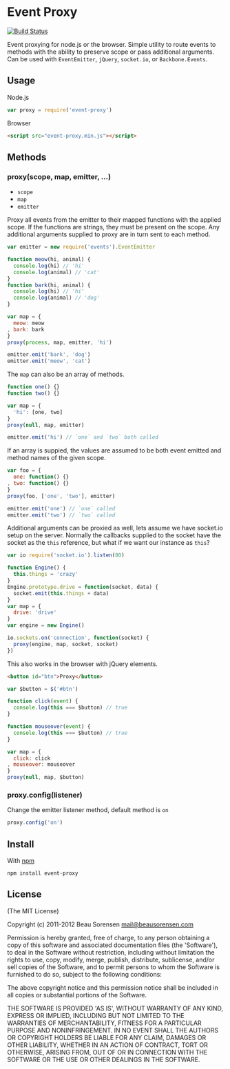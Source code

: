 
Event Proxy
===========

[![Build Status](https://secure.travis-ci.org/sorensen/event-proxy.png)](http://travis-ci.org/sorensen/event-proxy) 

Event proxying for node.js or the browser.  Simple utility to route events to 
methods with the ability to preserve scope or pass additional arguments. Can be 
used with `EventEmitter`, `jQuery`, `socket.io`, or `Backbone.Events`.


Usage
-----

Node.js

``` js
var proxy = require('event-proxy')
```

Browser

``` html
<script src="event-proxy.min.js"></script>
```


Methods
-------

### proxy(scope, map, emitter, …)

* `scope` 
* `map`
* `emitter`

Proxy all events from the emitter to their mapped functions with the applied 
scope. If the functions are strings, they must be present on the scope. Any 
additional arguments supplied to proxy are in turn sent to each method.

```js
var emitter = new require('events').EventEmitter

function meow(hi, animal) {
  console.log(hi) // 'hi'
  console.log(animal) // 'cat'
}
function bark(hi, animal) {
  console.log(hi) // 'hi'
  console.log(animal) // 'dog'
}

var map = {
  meow: meow
, bark: bark
}
proxy(process, map, emitter, 'hi')

emitter.emit('bark', 'dog')
emitter.emit('meow', 'cat')
```

The `map` can also be an array of methods.

```js
function one() {}
function two() {}

var map = {
  'hi': [one, two]
}
proxy(null, map, emitter)

emitter.emit('hi') // `one` and `two` both called
```

If an array is suppied, the values are assumed to be both event emitted and method
names of the given scope.

```js
var foo = {
  one: function() {}
, two: function() {}
}
proxy(foo, ['one', 'two'], emitter)

emitter.emit('one') // `one` called
emitter.emit('two') // `two` called
```

Additional arguments can be proxied as well, lets assume we have socket.io setup 
on the server. Normally the callbacks supplied to the socket have the socket as 
the `this` reference, but what if we want our instance as `this`?

```js
var io require('socket.io').listen(80)

function Engine() {
  this.things = 'crazy'
}
Engine.prototype.drive = function(socket, data) {
  socket.emit(this.things + data)
}
var map = {
  drive: 'drive'
}
var engine = new Engine()

io.sockets.on('connection', function(socket) {
  proxy(engine, map, socket, socket)
})
```

This also works in the browser with jQuery elements.

```html
<button id="btn">Proxy</button>
```

```js
var $button = $('#btn')

function click(event) {
  console.log(this === $button) // true
}

function mouseover(event) {
  console.log(this === $button) // true
}

var map = {
  click: click
, mouseover: mouseover
}
proxy(null, map, $button)
```

### proxy.config(listener)

Change the emitter listener method, default method is `on`

```js
proxy.config('on')
```


Install
-------

With [npm](https://npmjs.org)

```
npm install event-proxy
```


License
-------

(The MIT License)

Copyright (c) 2011-2012 Beau Sorensen <mail@beausorensen.com>

Permission is hereby granted, free of charge, to any person obtaining
a copy of this software and associated documentation files (the
'Software'), to deal in the Software without restriction, including
without limitation the rights to use, copy, modify, merge, publish,
distribute, sublicense, and/or sell copies of the Software, and to
permit persons to whom the Software is furnished to do so, subject to
the following conditions:

The above copyright notice and this permission notice shall be
included in all copies or substantial portions of the Software.

THE SOFTWARE IS PROVIDED 'AS IS', WITHOUT WARRANTY OF ANY KIND,
EXPRESS OR IMPLIED, INCLUDING BUT NOT LIMITED TO THE WARRANTIES OF
MERCHANTABILITY, FITNESS FOR A PARTICULAR PURPOSE AND NONINFRINGEMENT.
IN NO EVENT SHALL THE AUTHORS OR COPYRIGHT HOLDERS BE LIABLE FOR ANY
CLAIM, DAMAGES OR OTHER LIABILITY, WHETHER IN AN ACTION OF CONTRACT,
TORT OR OTHERWISE, ARISING FROM, OUT OF OR IN CONNECTION WITH THE
SOFTWARE OR THE USE OR OTHER DEALINGS IN THE SOFTWARE.
